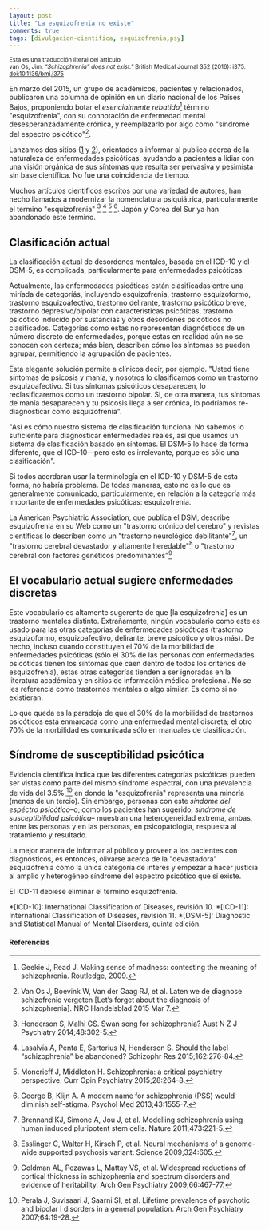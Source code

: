 ```yaml
---
layout: post
title: "La esquizofrenia no existe"
comments: true
tags: [divulgacion-cientifica, esquizofrenia,psy]
---
```


<small>
	Esta es una traducción literal del artículo<br/>
	van Os, Jim. <em>“Schizophrenia” does not exist."</em> British Medical Journal 352 (2016): i375. <a href="http://dx.doi.org/10.1136/bmj.i375">doi:10.1136/bmj.i375</a>
</small>

En marzo del 2015, un grupo de académicos, pacientes y relacionados,
publicaron una columna de opinión en un diario nacional de los Países Bajos,
proponiendo botar el _esencialmente rebatido_[^1] término "esquizofrenia", con su
connotación de enfermedad mental desesperanzadamente crónica, y reemplazarlo
por algo como "síndrome del espectro psicótico"[^2].

Lanzamos dos sitios ([1](http://www.schizofreniebestaatniet.nl) y [2](http://www.psychosenet.nl)), orientados a informar al publico acerca de la naturaleza
de enfermedades psicóticas, ayudando a pacientes a lidiar con una visión orgánica de sus síntomas
que resulta ser pervasiva y pesimista sin base científica. No fue una coincidencia de tiempo.

Muchos artículos cientificos escritos por una variedad de autores, han hecho
llamados a modernizar la nomenclatura psiquiátrica, particularmente el
termino "esquizofrenia" [^3] [^4] [^5] [^6]. Japón y Corea del Sur ya han abandonado este término.

## Clasificación actual
La clasificación actual de desordenes mentales, basada en el ICD-10
y el DSM-5, es complicada, particularmente para enfermedades psicóticas.

Actualmente, las enfermedades psicóticas están clasificadas entre una miríada
de categoríás, incluyendo esquizofrenia, trastorno esquizoformo, trastorno
esquizoafectivo, trastorno delirante, trastorno psicótico breve, trastorno depresivo/bipolar
con características psicóticas, trastorno psicótico inducido por sustancias y
otros desordenes psicóticos no clasificados. Categorías como estas no representan
diagnósticos de un número discreto de enfermedades, porque estas en realidad aún no
se conocen con certeza; más bien, describen cómo los síntomas se pueden agrupar,
permitiendo la agrupación de pacientes.

Esta elegante solución permite a clínicos decir, por ejemplo. "Usted tiene síntomas
de psicosis y manía, y nosotros lo clasificamos como un trastorno esquizoafectivo. Si
tus síntomas psicóticos desaparecen, lo reclasificaremos como un trastorno bipolar.
Si, de otra manera, tus síntomas de manía desaparecen y tu psicosis llega a ser
crónica, lo podríamos re-diagnosticar como esquizofrenia".

"Así es cómo nuestro sistema de clasificación funciona. No sabemos lo suficiente
para diagnosticar enfermedades reales, así que usamos un sistema de clasificación
basado en síntomas. El DSM-5 lo hace de forma diferente, que el ICD-10&mdash;pero esto es
irrelevante, porque es sólo una clasificación".

Si todos acordaran usar la terminología en el ICD-10 y DSM-5 de esta forma,
no habría problema. De todas maneras, esto no es lo que es generalmente
comunicado, particularmente, en relación a la categoría más importante
de enfermedades psicóticas: esquizofrenia.

La American Psychiatric Association, que publica el DSM, describe esquizofrenia
en su Web como un "trastorno crónico del cerebro" y revistas científicas lo describen
como un "trastorno neurológico debilitante"[^7], un "trastorno cerebral devastador y altamente
heredable"[^8] o "trastorno cerebral con factores genéticos predominantes"[^9]



## El vocabulario actual sugiere enfermedades discretas

Este vocabulario es altamente sugerente de que [la esquizofrenia] es un trastorno mentales distinto.
Extrañamente, ningún vocabulario como este es usado para las otras
categorías de enfermedades psicóticas (trastorno esquizoformo, esquizoafectivo,
delirante, breve psicótico y otros más). De hecho, incluso cuando constituyen
el 70% de la morbilidad de enfermedades psicóticas (sólo el 30% de las personas
con enfermedades psicóticas tienen los síntomas que caen dentro de todos
los criterios de esquizofrenia), estas otras categorías tienden a ser
ignoradas en la literatura académica y en sitios de información médica profesional.
No se les referencia como trastornos mentales o algo similar. Es como si no existieran.

Lo que queda es la paradoja de que el 30% de la morbilidad de trastornos psicóticos
está enmarcada como una enfermedad mental discreta; el otro 70% de la morbilidad
es comunicada sólo en manuales de clasificación.

## Síndrome de susceptibilidad psicótica

Evidencia científica indica que las diferentes categorías psicóticas pueden
ser vistas como parte del mismo síndrome espectral, con una prevalencia de vida
del 3.5%,[^10] en donde la "esquizofrenia" representa una minoría (menos de un tercio).
Sin embargo, personas con este _sindome del espéctro psicótico_&ndash;o, como
los pacientes han sugerido, _sindrome de susceptibilidad psicótica_&ndash; muestran
una heterogeneidad extrema, ambas, entre las personas y en las personas, en
psicopatología, respuesta al tratamiento y resultado.

La mejor manera de informar al público y proveer a los pacientes
con diagnósticos, es entonces, olivarse acerca de la "devastadora"
esquizofrenia cómo la única categoría de interés y empezar
a hacer justicia al amplio y heterogéneo síndrome del espectro psicótico que sí existe.

El ICD-11 debiese eliminar el termino esquizofrenia.

*[ICD-10]: International Classification of Diseases, revisión 10.
*[ICD-11]: International Classification of Diseases, revisión 11.
*[DSM-5]: Diagnostic and Statistical Manual of Mental Disorders, quinta edición.


#### Referencias
[^1]: Geekie J, Read J. Making sense of madness: contesting the meaning of schizophrenia. Routledge, 2009.
[^2]: Van Os J, Boevink W, Van der Gaag RJ, et al. Laten we de diagnose schizofrenie vergeten [Let’s forget about the diagnosis of schizophrenia]. NRC Handelsblad 2015 Mar 7. 
[^3]: Henderson S, Malhi GS. Swan song for schizophrenia? Aust N Z J Psychiatry 2014;48:302-5.
[^4]: Lasalvia A, Penta E, Sartorius N, Henderson S. Should the label “schizophrenia” be abandoned? Schizophr Res 2015;162:276-84.
[^5]: Moncrieff J, Middleton H. Schizophrenia: a critical psychiatry perspective. Curr Opin Psychiatry 2015;28:264-8.
[^6]: George B, Klijn A. A modern name for schizophrenia (PSS) would diminish self-stigma. Psychol Med 2013;43:1555-7.
[^7]: Brennand KJ, Simone A, Jou J, et al. Modelling schizophrenia using human induced pluripotent stem cells. Nature 2011;473:221-5.
[^8]: Esslinger C, Walter H, Kirsch P, et al. Neural mechanisms of a genome-wide supported psychosis variant. Science 2009;324:605.
[^9]: Goldman AL, Pezawas L, Mattay VS, et al. Widespread reductions of cortical thickness in schizophrenia and spectrum disorders and evidence of heritability. Arch Gen Psychiatry 2009;66:467-77.
[^10]: Perala J, Suvisaari J, Saarni SI, et al. Lifetime prevalence of psychotic and bipolar I disorders in a general population. Arch Gen Psychiatry 2007;64:19-28.
